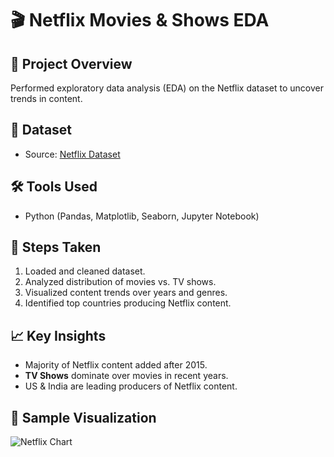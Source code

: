 # 🎬 Netflix Movies & Shows EDA

## 📌 Project Overview
Performed exploratory data analysis (EDA) on the Netflix dataset to uncover trends in content.

## 📂 Dataset
- Source: [Netflix Dataset](https://www.kaggle.com/datasets/shivamb/netflix-shows)

## 🛠 Tools Used
- Python (Pandas, Matplotlib, Seaborn, Jupyter Notebook)

## 🔎 Steps Taken
1. Loaded and cleaned dataset.
2. Analyzed distribution of movies vs. TV shows.
3. Visualized content trends over years and genres.
4. Identified top countries producing Netflix content.

## 📈 Key Insights
- Majority of Netflix content added after 2015.  
- **TV Shows** dominate over movies in recent years.  
- US & India are leading producers of Netflix content.

## 📸 Sample Visualization
![Netflix Chart](./charts/netflix_trends.png)
